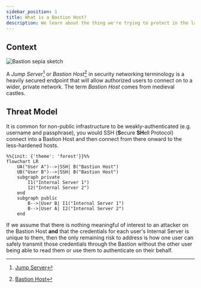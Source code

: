 ```yaml
---
sidebar_position: 1
title: What is a Bastion Host?
description: We learn about the thing we're trying to protect in the lab. 
---
```


## Context

![Bastion sepia sketch](/img/bastion.jpg)

A _Jump Server_[^1] or _Bastion Host_[^2] in security networking terminology is a heavily secured endpoint that will allow authorized users to connect on to a wider, private network. The term _Bastion Host_ comes from medieval castles.

## Threat Model

It is common for non-public infrastructure to be weakly-authenticated (e.g. username and passphrase), you would SSH (**S**ecure **SH**ell Protocol) connect into a Bastion Host and then connect from there onward to the less-hardened hosts.

```mermaid
%%{init: {'theme': 'forest'}}%%
flowchart LR
    UA("User A")-->|SSH| B("Bastion Host")
    UB("User B")-->|SSH| B("Bastion Host")
    subgraph private
        I1("Internal Server 1")
        I2("Internal Server 2")
    end
    subgraph public
        B-->|User B| I1("Internal Server 1")
        B-->|User A| I2("Internal Server 2")
    end
```

If we assume that there is nothing meaningful of interest to an attacker on the Bastion Host **and** that the credentials for each user's Internal Server is unique to them, then the only remaining risk to address is how one user can safely transmit those credentials through the Bastion without the other user being able to read them or use them to authenticate on their behalf.


[^1]: [Jump Server](https://en.wikipedia.org/wiki/Jump_server)
[^2]: [Bastion Host](https://en.wikipedia.org/wiki/Bastion_host)
